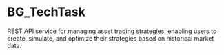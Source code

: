 # BG_TechTask

REST API service for managing asset trading strategies, enabling users to create, simulate, and optimize their 
strategies based on historical market data.
